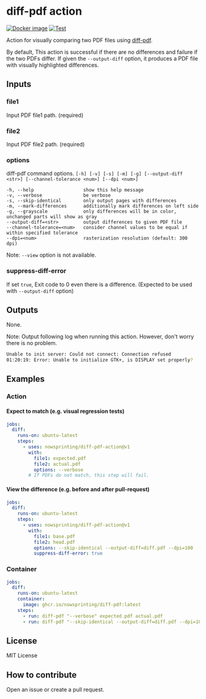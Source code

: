 # diff-pdf action

[![Docker image](https://github.com/nowsprinting/diff-pdf-action/actions/workflows/build-image.yml/badge.svg)](https://github.com/nowsprinting/diff-pdf-action/actions/workflows/build-image.yml)
[![Test](https://github.com/nowsprinting/diff-pdf-action/actions/workflows/test.yml/badge.svg)](https://github.com/nowsprinting/diff-pdf-action/actions/workflows/test.yml)

Action for visually comparing two PDF files using [diff-pdf](https://github.com/vslavik/diff-pdf).

By default, This action is successful if there are no differences and failure if the two PDFs differ.
If given the `--output-diff` option, it produces a PDF file with visually highlighted differences.


## Inputs

### file1

Input PDF file1 path.
(required)

### file2

Input PDF file2 path.
(required)

### options

diff-pdf command options.
`[-h] [-v] [-s] [-m] [-g] [--output-diff <str>] [--channel-tolerance <num>] [--dpi <num>]`

```
-h, --help               	show this help message
-v, --verbose            	be verbose
-s, --skip-identical     	only output pages with differences
-m, --mark-differences   	additionally mark differences on left side
-g, --grayscale          	only differences will be in color, unchanged parts will show as gray
--output-diff=<str>      	output differences to given PDF file
--channel-tolerance=<num>	consider channel values to be equal if within specified tolerance
--dpi=<num>              	rasterization resolution (default: 300 dpi)
```

Note: `--view` option is not available.

### suppress-diff-error

If set `true`, Exit code to 0 even there is a difference.
(Expected to be used with `--output-diff` option)


## Outputs

None.

Note: Output following log when running this action. However, don't worry there is no problem.
```bash
Unable to init server: Could not connect: Connection refused
01:20:19: Error: Unable to initialize GTK+, is DISPLAY set properly?
```


## Examples

### Action

#### Expect to match (e.g. visual regression tests)

```yaml
jobs:
  diff:
    runs-on: ubuntu-latest
    steps:
      - uses: nowsprinting/diff-pdf-action@v1
        with:
          file1: expected.pdf
          file2: actual.pdf
          options: --verbose
        # If PDFs do not match, this step will fail.
```

#### View the difference (e.g. before and after pull-request)

```yaml
jobs:
  diff:
    runs-on: ubuntu-latest
    steps:
      - uses: nowsprinting/diff-pdf-action@v1
        with:
          file1: base.pdf
          file2: head.pdf
          options: --skip-identical --output-diff=diff.pdf --dpi=100
          suppress-diff-error: true
```

### Container

```yaml
jobs:
  diff:
    runs-on: ubuntu-latest
    container:
      image: ghcr.io/nowsprinting/diff-pdf:latest
    steps:
      - run: diff-pdf "--verbose" expected.pdf actual.pdf
      - run: diff-pdf "--skip-identical --output-diff=diff.pdf --dpi=100" base.pdf head.pdf true
```


## License

MIT License


## How to contribute

Open an issue or create a pull request.
